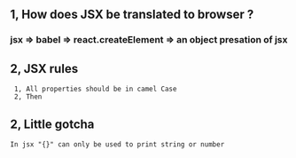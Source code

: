 ## 1,  How does JSX be translated to browser ? 

### jsx => babel => react.createElement => an object presation of jsx 

## 2, JSX rules
```angular2html
 1, All properties should be in camel Case
 2, Then
```
## 2, Little gotcha
```angular2html
In jsx "{}" can only be used to print string or number
```
